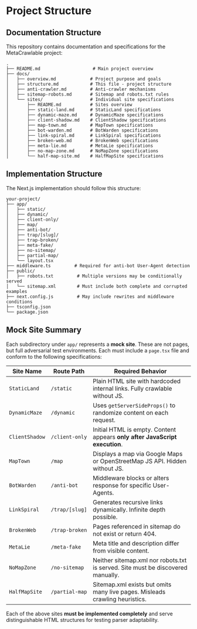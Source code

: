 # Project Structure

## Documentation Structure

This repository contains documentation and specifications for the MetaCrawlable project:

```
.
├── README.md                    # Main project overview
├── docs/
│   ├── overview.md             # Project purpose and goals
│   ├── structure.md            # This file - project structure
│   ├── anti-crawler.md         # Anti-crawler mechanisms
│   ├── sitemap-robots.md       # Sitemap and robots.txt rules
│   └── sites/                  # Individual site specifications
│       ├── README.md           # Sites overview
│       ├── static-land.md      # StaticLand specifications
│       ├── dynamic-maze.md     # DynamicMaze specifications
│       ├── client-shadow.md    # ClientShadow specifications
│       ├── map-town.md         # MapTown specifications
│       ├── bot-warden.md       # BotWarden specifications
│       ├── link-spiral.md      # LinkSpiral specifications
│       ├── broken-web.md       # BrokenWeb specifications
│       ├── meta-lie.md         # MetaLie specifications
│       ├── no-map-zone.md      # NoMapZone specifications
│       └── half-map-site.md    # HalfMapSite specifications
```

## Implementation Structure

The Next.js implementation should follow this structure:

```
your-project/
├── app/
│   ├── static/
│   ├── dynamic/
│   ├── client-only/
│   ├── map/
│   ├── anti-bot/
│   ├── trap/[slug]/
│   ├── trap-broken/
│   ├── meta-fake/
│   ├── no-sitemap/
│   ├── partial-map/
│   └── layout.tsx
├── middleware.ts         # Required for anti-bot User-Agent detection
├── public/
│   ├── robots.txt         # Multiple versions may be conditionally served
│   └── sitemap.xml        # Must include both complete and corrupted examples
├── next.config.js         # May include rewrites and middleware conditions
├── tsconfig.json
└── package.json
```

## Mock Site Summary

Each subdirectory under `app/` represents a **mock site**. These are not pages, but full adversarial test environments. Each must include a `page.tsx` file and conform to the following specifications:

| Site Name      | Route Path     | Required Behavior                                                               |
| -------------- | -------------- | ------------------------------------------------------------------------------- |
| `StaticLand`   | `/static`      | Plain HTML site with hardcoded internal links. Fully crawlable without JS.      |
| `DynamicMaze`  | `/dynamic`     | Uses `getServerSideProps()` to randomize content on each request.               |
| `ClientShadow` | `/client-only` | Initial HTML is empty. Content appears **only after JavaScript execution**.     |
| `MapTown`      | `/map`         | Displays a map via Google Maps or OpenStreetMap JS API. Hidden without JS.      |
| `BotWarden`    | `/anti-bot`    | Middleware blocks or alters response for specific User-Agents.                  |
| `LinkSpiral`   | `/trap/[slug]` | Generates recursive links dynamically. Infinite depth possible.                 |
| `BrokenWeb`    | `/trap-broken` | Pages referenced in sitemap do not exist or return 404.                         |
| `MetaLie`      | `/meta-fake`   | Meta title and description differ from visible content.                         |
| `NoMapZone`    | `/no-sitemap`  | Neither sitemap.xml nor robots.txt is served. Site must be discovered manually. |
| `HalfMapSite`  | `/partial-map` | Sitemap.xml exists but omits many live pages. Misleads crawling heuristics.     |

Each of the above sites **must be implemented completely** and serve distinguishable HTML structures for testing parser adaptability.
